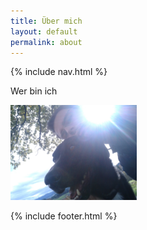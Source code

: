 ```yaml
---
title: Über mich
layout: default
permalink: about
---
```

{% include nav.html %}

Wer bin ich


<img src="img/me.jpg" width="40%" height="40%" class="mx-auto d-block">

{% include footer.html %}